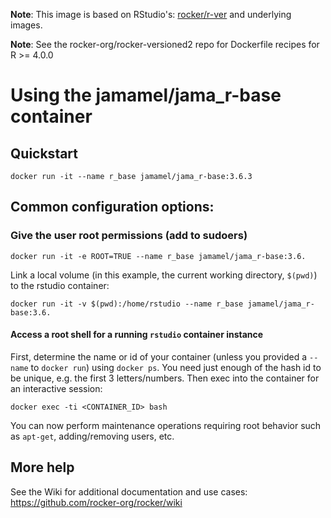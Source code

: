 **Note**: This image is based on RStudio's: [rocker/r-ver](https://github.com/rocker-org/rocker-versioned) and underlying images.

**Note**: See the rocker-org/rocker-versioned2 repo for Dockerfile recipes for R >= 4.0.0


# Using the jamamel/jama_r-base container


## Quickstart

    docker run -it --name r_base jamamel/jama_r-base:3.6.3


## Common configuration options:


### Give the user root permissions (add to sudoers)

    docker run -it -e ROOT=TRUE --name r_base jamamel/jama_r-base:3.6.

Link a local volume (in this example, the current working directory, `$(pwd)`) to the rstudio container:

    docker run -it -v $(pwd):/home/rstudio --name r_base jamamel/jama_r-base:3.6.


#### Access a root shell for a running `rstudio` container instance

First, determine the name or id of your container (unless you provided a `--name` to `docker run`) using `docker ps`.  You need just enough of the hash id to be unique, e.g. the first 3 letters/numbers.  Then exec into the container for an interactive session:

    docker exec -ti <CONTAINER_ID> bash

You can now perform maintenance operations requiring root behavior such as `apt-get`, adding/removing users, etc.  

## More help

See the Wiki for additional documentation and use cases: <https://github.com/rocker-org/rocker/wiki>
